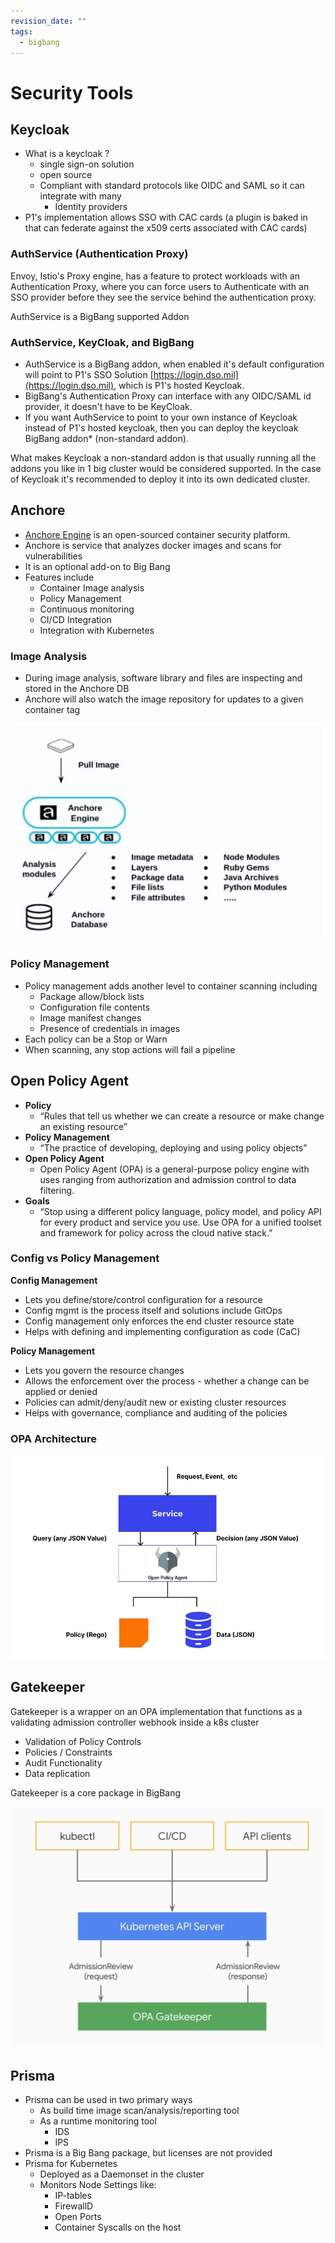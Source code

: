 ```yaml
---
revision_date: ""
tags:
  - bigbang
---
```

# Security Tools

## Keycloak

* What is a keycloak ?
    * single sign-on solution
    * open source
    * Compliant with standard protocols like OIDC and SAML so it can integrate with many
        * Identity providers
* P1's implementation allows SSO with CAC cards (a plugin is baked in that can federate against the x509 certs associated with CAC cards)


### AuthService (Authentication Proxy)

Envoy, Istio's Proxy engine, has a feature to protect workloads with an Authentication Proxy, where you can force users to Authenticate with an SSO provider before they see the service behind the authentication proxy.

AuthService is a BigBang supported Addon

### AuthService, KeyCloak, and BigBang

* AuthService is a BigBang addon, when enabled it's default configuration will point to P1's SSO Solution [https://login.dso.mil](https://login.dso.mil), which is P1's hosted Keycloak.
* BigBang's Authentication Proxy can interface with any OIDC/SAML id provider, it doesn't have to be KeyCloak.
* If you want AuthService to point to your own instance of Keycloak instead of P1's hosted keycloak, then you can deploy the keycloak BigBang addon* (non-standard addon).

What makes Keycloak a non-standard addon is that usually running all the addons you like in 1 big cluster would be considered supported. In the case of Keycloak it's recommended to deploy it into its own dedicated cluster.


## Anchore

* [Anchore Engine](https://github.com/anchore/anchore-engine) is an open-sourced container security platform.  
* Anchore is service that analyzes docker images and scans for vulnerabilities
* It is an optional add-on to Big Bang
* Features include
    * Container Image analysis
    * Policy Management
    * Continuous monitoring
    * CI/CD Integration
    * Integration with Kubernetes

### Image Analysis

* During image analysis, software library and files are inspecting and stored in the Anchore DB
* Anchore will also watch the image repository for updates to a given container tag

![Anchore Analysis](../images/anchore-analysis.png)


### Policy Management

* Policy management adds another level to container scanning including
    * Package allow/block lists
    * Configuration file contents
    * Image manifest changes
    * Presence of credentials in images
* Each policy can be a Stop or Warn
* When scanning, any stop actions will fail a pipeline


## Open Policy Agent

* **Policy**
    * “Rules that tell us whether we can create a resource or make change an existing resource”
* **Policy Management**
     * “The practice of developing, deploying and using policy objects”
* **Open Policy Agent**
    * Open Policy Agent (OPA) is a general-purpose policy engine with uses ranging from authorization and admission control to data filtering.
* **Goals**
    * “Stop using a different policy language, policy model, and policy API for every product and service you use. Use OPA for a unified toolset and framework for policy across the cloud native stack.”

### Config vs Policy Management

**Config Management**
* Lets you define/store/control configuration for a resource
* Config mgmt is the process itself and solutions include GitOps
* Config management only enforces the end cluster resource state
* Helps with defining and implementing configuration as code (CaC)

**Policy Management**
* Lets you govern the resource changes
* Allows the enforcement over the process - whether a change can be applied or denied
* Policies can admit/deny/audit new or existing cluster resources
* Helps with governance, compliance and auditing of the policies


### OPA Architecture

![OPA Architecture](../images/opa-architecture.png)

## Gatekeeper

Gatekeeper is a wrapper on an OPA implementation that functions as a validating admission controller webhook inside a k8s cluster

* Validation of Policy Controls
* Policies / Constraints
* Audit Functionality
* Data replication

Gatekeeper is a core package in BigBang

![Gatekeeper Architecture](../images/gatekeeper-architecture.png)



## Prisma

* Prisma can be used in two primary ways
    * As build time image scan/analysis/reporting tool
    * As a runtime monitoring tool
        * IDS
        * IPS
* Prisma is a Big Bang package, but licenses are not provided
* Prisma for Kubernetes
    * Deployed as a Daemonset in the cluster
    * Monitors Node Settings like:
        * IP-tables
        * FirewallD
        * Open Ports
        * Container Syscalls on the host
